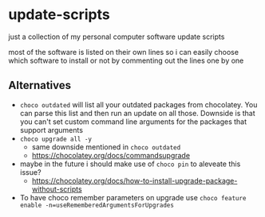 # update-scripts

just a collection of my personal computer software update scripts

most of the software is listed on their own lines so i can easily choose which software to install or not by commenting out the lines one by one

## Alternatives
- `choco outdated` will list all your outdated packages from chocolatey. You can parse this list and then run an update on all those. Downside is that you can't set custom command line arguments for the packages that support arguments
- `choco upgrade all -y`
  - same downside mentioned in `choco outdated`
  - https://chocolatey.org/docs/commandsupgrade
- maybe in the future i should make use of `choco pin` to aleveate this issue?
  - https://chocolatey.org/docs/how-to-install-upgrade-package-without-scripts
- To have choco remember parameters on upgrade use `choco feature enable -n=useRememberedArgumentsForUpgrades`